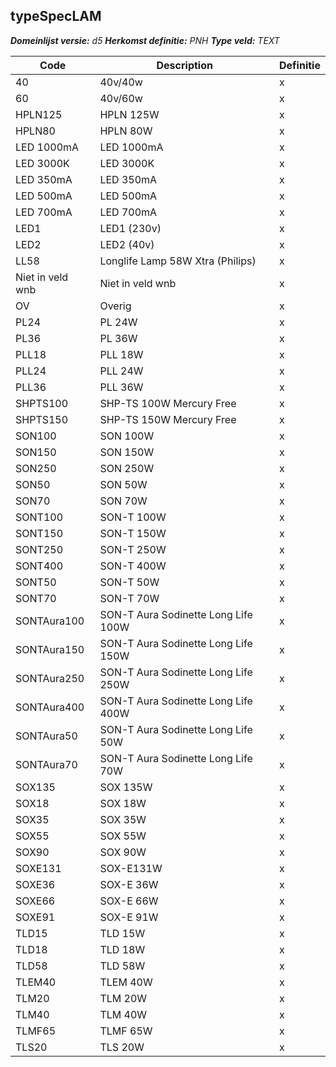 ﻿## typeSpecLAM

*__Domeinlijst versie:__ d5*
*__Herkomst definitie:__ PNH*
*__Type veld:__ TEXT*

|__Code__ |__Description__ |__Definitie__	|
|	---	|	---	|   ---	| 
| 40 | 40v/40w | x |
| 60 | 40v/60w | x |
| HPLN125 | HPLN 125W | x |
| HPLN80 | HPLN 80W | x |
| LED 1000mA | LED 1000mA | x |
| LED 3000K | LED 3000K | x |
| LED 350mA | LED 350mA | x |
| LED 500mA | LED 500mA | x |
| LED 700mA | LED 700mA | x |
| LED1 | LED1 (230v) | x |
| LED2 | LED2 (40v) | x |
| LL58 | Longlife Lamp 58W Xtra (Philips) | x |
| Niet in veld wnb | Niet in veld wnb | x |
| OV | Overig | x |
| PL24 | PL 24W | x |
| PL36 | PL 36W | x |
| PLL18 | PLL 18W | x |
| PLL24 | PLL 24W | x |
| PLL36 | PLL 36W | x |
| SHPTS100 | SHP-TS 100W Mercury Free | x |
| SHPTS150 | SHP-TS 150W Mercury Free | x |
| SON100 | SON 100W | x |
| SON150 | SON 150W | x |
| SON250 | SON 250W | x |
| SON50 | SON 50W | x |
| SON70 | SON 70W | x |
| SONT100 | SON-T 100W | x |
| SONT150 | SON-T 150W | x |
| SONT250 | SON-T 250W | x |
| SONT400 | SON-T 400W | x |
| SONT50 | SON-T 50W | x |
| SONT70 | SON-T 70W | x |
| SONTAura100 | SON-T Aura Sodinette Long Life 100W | x |
| SONTAura150 | SON-T Aura Sodinette Long Life 150W | x |
| SONTAura250 | SON-T Aura Sodinette Long Life 250W | x |
| SONTAura400 | SON-T Aura Sodinette Long Life 400W | x |
| SONTAura50 | SON-T Aura Sodinette Long Life 50W | x |
| SONTAura70 | SON-T Aura Sodinette Long Life 70W | x |
| SOX135 | SOX 135W | x |
| SOX18 | SOX 18W | x |
| SOX35 | SOX 35W | x |
| SOX55 | SOX 55W | x |
| SOX90 | SOX 90W | x |
| SOXE131 | SOX-E131W | x |
| SOXE36 | SOX-E 36W | x |
| SOXE66 | SOX-E 66W | x |
| SOXE91 | SOX-E 91W | x |
| TLD15 | TLD 15W | x |
| TLD18 | TLD 18W | x |
| TLD58 | TLD 58W | x |
| TLEM40 | TLEM 40W | x |
| TLM20 | TLM 20W | x |
| TLM40 | TLM 40W | x |
| TLMF65 | TLMF 65W | x |
| TLS20 | TLS 20W | x |
